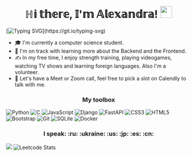 <h1 align="center">ℍ𝕚 𝕥𝕙𝕖𝕣𝕖, 𝕀'𝕞 𝔸𝕝𝕖𝕩𝕒𝕟𝕕𝕣𝕒!
<img src="https://github.com/blackcater/blackcater/raw/main/images/Hi.gif" height="32"/></h1>

[![Typing SVG](https://readme-typing-svg.herokuapp.com?color=%cf2929&lines=Computer+Science+student.)](https://git.io/typing-svg)

<ul class="nav">
    <li>🎓  I'm currently a computer science student.</li>
    <li>🌱  I'm on track with learning more about the Backend and the Frontend.</li>
    <li>✍️  In my free time, I enjoy strength training, playing videogames, watching TV shows and learning foreign languages. Also I'm a volunteer.</li>
    <li>💬  Let's have a Meet or Zoom call, feel free to pick a slot on Calendly to talk with me.</li>
</ul>

<h3 align="center">My toolbox</h3>

![Python](https://img.shields.io/badge/python-3670A0?style=for-the-badge&logo=python&logoColor=ffdd54) ![C](https://img.shields.io/badge/c-%2300599C.svg?style=for-the-badge&logo=c&logoColor=white) ![JavaScript](https://img.shields.io/badge/javascript-%23323330.svg?style=for-the-badge&logo=javascript&logoColor=%23F7DF1E) ![Django](https://img.shields.io/badge/django-%23092E20.svg?style=for-the-badge&logo=django&logoColor=white) ![FastAPI](https://img.shields.io/badge/FastAPI-005571?style=for-the-badge&logo=fastapi) ![CSS3](https://img.shields.io/badge/css3-%231572B6.svg?style=for-the-badge&logo=css3&logoColor=white) ![HTML5](https://img.shields.io/badge/html5-%23E34F26.svg?style=for-the-badge&logo=html5&logoColor=white) ![Bootstrap](https://img.shields.io/badge/bootstrap-%238511FA.svg?style=for-the-badge&logo=bootstrap&logoColor=white) ![Git](https://img.shields.io/badge/git-%23F05033.svg?style=for-the-badge&logo=git&logoColor=white) ![SQLite](https://img.shields.io/badge/sqlite-%2307405e.svg?style=for-the-badge&logo=sqlite&logoColor=white) ![Docker](https://img.shields.io/badge/docker-%230db7ed.svg?style=for-the-badge&logo=docker&logoColor=white)

<h3 align="center"> I speak: :ru: :ukraine: :us: :jp: :es: :cn: </h3>

![](https://github-profile-summary-cards.vercel.app/api/cards/profile-details?username=AlexLightbringer&theme=solarized_dark)
![Leetcode Stats](https://leetcard.jacoblin.cool/AlexLightbringer)
